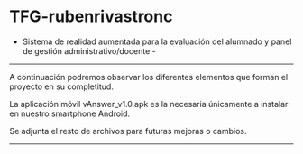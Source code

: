 # TFG-rubenrivastronc

- Sistema de realidad aumentada para la evaluación del alumnado y panel de gestión administrativo/docente -

-----------------------------------------------------------------------------------------------------------

A continuación podremos observar los diferentes elementos que forman el proyecto en su completitud.

La aplicación móvil vAnswer_v1.0.apk es la necesaria únicamente a instalar en nuestro smartphone Android.

Se adjunta el resto de archivos para futuras mejoras o cambios.


----------------------------------------------------------------------------------------------------------
